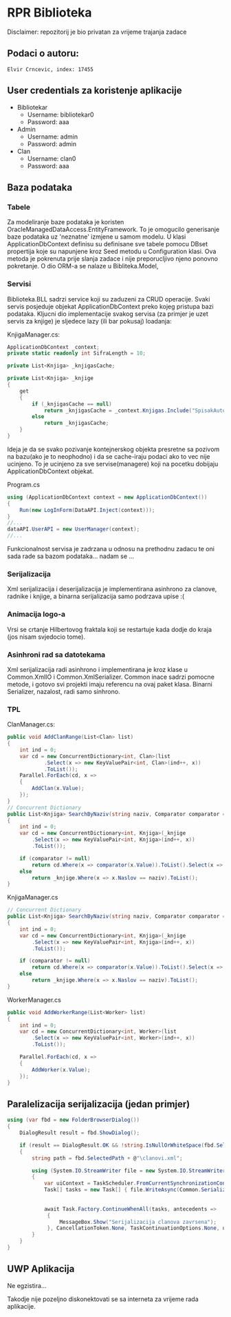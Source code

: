 # RPR Biblioteka

Disclaimer: repozitorij je bio privatan za vrijeme trajanja zadace

## Podaci o autoru:
	Elvir Crncevic, index: 17455

## User credentials za koristenje aplikacije

* Bibliotekar
    * Username: bibliotekar0 
    * Password: aaa
* Admin
    * Username: admin 
    * Password: admin
* Clan
    * Username: clan0 
    * Password: aaa

## Baza podataka

### Tabele
Za modeliranje baze podataka je koristen OracleManagedDataAccess.EntityFramework. To je omogucilo generisanje baze podataka uz 'neznatne' izmjene u samom modelu. U klasi ApplicationDbContext definisu su definisane sve tabele pomocu DBset propertija koje su napunjene kroz Seed metodu u Configuration klasi. Ova metoda je pokrenuta prije slanja zadace i nije preporucljivo njeno ponovno pokretanje. O dio ORM-a se nalaze u Bibliteka.Model, 
### Servisi
Biblioteka.BLL sadrzi service koji su zaduzeni za CRUD operacije. Svaki servis posjeduje objekat ApplicationDbContext preko kojeg pristupa bazi podataka. Kljucni dio implementacije svakog servisa (za primjer je uzet servis za knjige) je sljedece lazy (ili bar pokusaj) loadanja:

KnjigaManager.cs:
```csharp
ApplicationDbContext _context;
private static readonly int SifraLength = 10;

private List<Knjiga> _knjigasCache;

private List<Knjiga> _knjige
{
    get
    {
        if (_knjigasCache == null)
            return _knjigasCache = _context.Knjigas.Include("SpisakAutora").ToList();
        else
            return _knjigasCache;
    }
}
```
Ideja je da se svako pozivanje kontejnerskog objekta presretne sa pozivom na bazu(ako je to neophodno) i da se cache-iraju podaci ako to vec nije ucinjeno. To je ucinjeno za sve servise(managere) koji na pocetku dobijaju ApplicationDbContext objekat.

Program.cs


```csharp
using (ApplicationDbContext context = new ApplicationDbContext())
{
	Run(new LogInForm(DataAPI.Inject(context)));
}
//...
dataAPI.UserAPI = new UserManager(context);
//...
```


Funkcionalnost servisa je zadrzana u odnosu na prethodnu zadacu te oni sada rade sa bazom podataka... nadam se ...

### Serijalizacija

Xml serijalizacija i deserijalizacija je implementirana asinhrono za clanove, radnike i knjige, a binarna serijalizacija samo podrzava upise :(

### Animacija logo-a
Vrsi se crtanje Hilbertovog fraktala koji se restartuje kada dodje do kraja (jos nisam svjedocio tome).	
### Asinhroni rad sa datotekama
Xml serijalizacija radi asinhrono i implementirana je kroz klase u Common.XmlIO i Common.XmlSerializer. Common inace sadrzi pomocne metode, i gotovo svi projekti imaju referencu na ovaj paket klasa. Binarni Serializer, nazalost, radi samo sinhrono. 
### TPL

ClanManager.cs:
```csharp
public void AddClanRange(List<Clan> list)
{
    int ind = 0;
    var cd = new ConcurrentDictionary<int, Clan>(list
            .Select(x => new KeyValuePair<int, Clan>(ind++, x))
            .ToList());
    Parallel.ForEach(cd, x =>
    {
        AddClan(x.Value);
    });
}
// Concurrent Dictionary
public List<Knjiga> SearchByNaziv(string naziv, Comparator comparator = null)
{
    int ind = 0;
    var cd = new ConcurrentDictionary<int, Knjiga>(_knjige
        .Select(x => new KeyValuePair<int, Knjiga>(ind++, x))
        .ToList());

    if (comparator != null)
        return cd.Where(x => comparator(x.Value)).ToList().Select(x => x.Value).ToList();
    else
        return _knjige.Where(x => x.Naslov == naziv).ToList();
}
```

KnjigaManager.cs
```csharp
// Concurrent Dictionary
public List<Knjiga> SearchByNaziv(string naziv, Comparator comparator = null)
{
    int ind = 0;
    var cd = new ConcurrentDictionary<int, Knjiga>(_knjige
        .Select(x => new KeyValuePair<int, Knjiga>(ind++, x))
        .ToList());

    if (comparator != null)
        return cd.Where(x => comparator(x.Value)).ToList().Select(x => x.Value).ToList();
    else
        return _knjige.Where(x => x.Naslov == naziv).ToList();
}

```

WorkerManager.cs
```csharp
public void AddWorkerRange(List<Worker> list)
{
    int ind = 0;
    var cd = new ConcurrentDictionary<int, Worker>(list
        .Select(x => new KeyValuePair<int, Worker>(ind++, x))
        .ToList());

    Parallel.ForEach(cd, x =>
    {
        AddWorker(x.Value);
    });
}
```

## Paralelizacija serijalizacija (jedan primjer)
```csharp
using (var fbd = new FolderBrowserDialog())
{
    DialogResult result = fbd.ShowDialog();

    if (result == DialogResult.OK && !string.IsNullOrWhiteSpace(fbd.SelectedPath))
    {
        string path = fbd.SelectedPath + @"\clanovi.xml";

        using (System.IO.StreamWriter file = new System.IO.StreamWriter(path))
        {
            var uiContext = TaskScheduler.FromCurrentSynchronizationContext();
            Task[] tasks = new Task[] { file.WriteAsync(Common.Serialization.XMLSerializer.SerializeToXmlString(_data.ClanAPI.GetClans()
                                                                                                           .Select(x => (Clan)x)
                                                                                                           .ToList())) };
            await Task.Factory.ContinueWhenAll(tasks, antecedents =>
             {
                 MessageBox.Show("Serijalizacija clanova zavrsena");
             }, CancellationToken.None, TaskContinuationOptions.None, uiContext);
        }
    }
}
```

## UWP Aplikacija
Ne egzistira...

Takodje nije pozeljno diskonektovati se sa interneta za vrijeme rada aplikacije.
